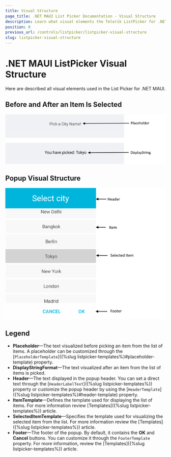 ```yaml
---
title: Visual Structure
page_title: .NET MAUI List Picker Documentation - Visual Structure
description: Learn what visual elements the Telerik ListPicker for .NET MAUI displays and explore the visual structure of the control.
position: 0
previous_url: /controls/listpicker/listpicker-visual-structure
slug: listpicker-visual-structure
---
```


# .NET MAUI ListPicker Visual Structure

Here are described all visual elements used in the List Picker for .NET MAUI.

## Before and After an Item Is Selected

![ListPicker Visual Structure](images/listpicker_structure_placeholder_display.png "Visual elements of ListPicker control")

## Popup Visual Structure

![ListPicker Visual Structure Popup](images/listpicker_structure.png "Visual elements of List Picker Popup")

## Legend

- **Placeholder**&mdash;The text visualized before picking an item from the list of items. A placeholder can be customized through the [`PlaceholderTemplate`]({%slug listpicker-templates%}#placeholder-template) property.
- **DisplayStringFormat**&mdash;The text visualized after an item from the list of items is picked.
- **Header**&mdash;The text displayed in the popup header. You can set a direct text through the [`HeaderLabelText`]({%slug listpicker-templates%}) property or customize the popup header by using the [`HeaderTemplate`]({%slug listpicker-templates%}#header-template) property.
- **ItemTemplate**&mdash;Defines the template used for displaying the list of items. For more information review [Templates]({%slug listpicker-templates%}) article.
- **SelectedItemTemplate**&mdash;Specifies the template used for visualizing the selected item from the list. For more information review the [Templates]({%slug listpicker-templates%}) article.
- **Footer**&mdash;The footer of the popup. By default, it contains the **OK** and **Cancel** buttons. You can customize it through the `FooterTemplate` property. For more information, review the [Templates]({%slug listpicker-templates%}) article.
